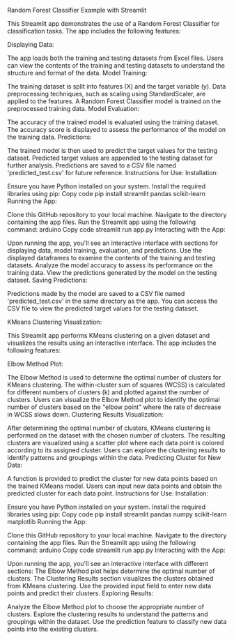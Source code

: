 Random Forest Classifier Example with Streamlit

This Streamlit app demonstrates the use of a Random Forest Classifier for classification tasks. The app includes the following features:

Displaying Data:

The app loads both the training and testing datasets from Excel files.
Users can view the contents of the training and testing datasets to understand the structure and format of the data.
Model Training:

The training dataset is split into features (X) and the target variable (y).
Data preprocessing techniques, such as scaling using StandardScaler, are applied to the features.
A Random Forest Classifier model is trained on the preprocessed training data.
Model Evaluation:

The accuracy of the trained model is evaluated using the training dataset.
The accuracy score is displayed to assess the performance of the model on the training data.
Predictions:

The trained model is then used to predict the target values for the testing dataset.
Predicted target values are appended to the testing dataset for further analysis.
Predictions are saved to a CSV file named 'predicted_test.csv' for future reference.
Instructions for Use:
Installation:

Ensure you have Python installed on your system.
Install the required libraries using pip:
Copy code
pip install streamlit pandas scikit-learn
Running the App:

Clone this GitHub repository to your local machine.
Navigate to the directory containing the app files.
Run the Streamlit app using the following command:
arduino
Copy code
streamlit run app.py
Interacting with the App:

Upon running the app, you'll see an interactive interface with sections for displaying data, model training, evaluation, and predictions.
Use the displayed dataframes to examine the contents of the training and testing datasets.
Analyze the model accuracy to assess its performance on the training data.
View the predictions generated by the model on the testing dataset.
Saving Predictions:

Predictions made by the model are saved to a CSV file named 'predicted_test.csv' in the same directory as the app.
You can access the CSV file to view the predicted target values for the testing dataset.





KMeans Clustering Visualization:

This Streamlit app performs KMeans clustering on a given dataset and visualizes the results using an interactive interface. The app includes the following features:

Elbow Method Plot:

The Elbow Method is used to determine the optimal number of clusters for KMeans clustering.
The within-cluster sum of squares (WCSS) is calculated for different numbers of clusters (k) and plotted against the number of clusters.
Users can visualize the Elbow Method plot to identify the optimal number of clusters based on the "elbow point" where the rate of decrease in WCSS slows down.
Clustering Results Visualization:

After determining the optimal number of clusters, KMeans clustering is performed on the dataset with the chosen number of clusters.
The resulting clusters are visualized using a scatter plot where each data point is colored according to its assigned cluster.
Users can explore the clustering results to identify patterns and groupings within the data.
Predicting Cluster for New Data:

A function is provided to predict the cluster for new data points based on the trained KMeans model.
Users can input new data points and obtain the predicted cluster for each data point.
Instructions for Use:
Installation:

Ensure you have Python installed on your system.
Install the required libraries using pip:
Copy code
pip install streamlit pandas numpy scikit-learn matplotlib
Running the App:

Clone this GitHub repository to your local machine.
Navigate to the directory containing the app files.
Run the Streamlit app using the following command:
arduino
Copy code
streamlit run app.py
Interacting with the App:

Upon running the app, you'll see an interactive interface with different sections:
The Elbow Method plot helps determine the optimal number of clusters.
The Clustering Results section visualizes the clusters obtained from KMeans clustering.
Use the provided input field to enter new data points and predict their clusters.
Exploring Results:

Analyze the Elbow Method plot to choose the appropriate number of clusters.
Explore the clustering results to understand the patterns and groupings within the dataset.
Use the prediction feature to classify new data points into the existing clusters.
